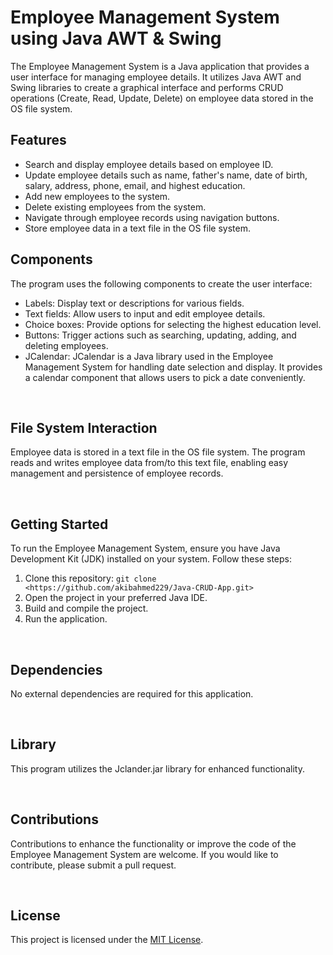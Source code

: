 # Employee Management System using Java AWT & Swing

The Employee Management System is a Java application that provides a user interface for managing employee details. It utilizes Java AWT and Swing libraries to create a graphical interface and performs CRUD operations (Create, Read, Update, Delete) on employee data stored in the OS file system.

## Features

- Search and display employee details based on employee ID.
- Update employee details such as name, father's name, date of birth, salary, address, phone, email, and highest education.
- Add new employees to the system.
- Delete existing employees from the system.
- Navigate through employee records using navigation buttons.
- Store employee data in a text file in the OS file system.

## Components

The program uses the following components to create the user interface:

- Labels: Display text or descriptions for various fields.
- Text fields: Allow users to input and edit employee details.
- Choice boxes: Provide options for selecting the highest education level.
- Buttons: Trigger actions such as searching, updating, adding, and deleting employees.
- JCalendar: JCalendar is a Java library used in the Employee Management System for handling date selection and display. It provides a calendar component that allows users to pick a date conveniently.

<Br/>

## File System Interaction

Employee data is stored in a text file in the OS file system. The program reads and writes employee data from/to this text file, enabling easy management and persistence of employee records.

<Br/>

## Getting Started

To run the Employee Management System, ensure you have Java Development Kit (JDK) installed on your system. Follow these steps:

1. Clone this repository: `git clone <https://github.com/akibahmed229/Java-CRUD-App.git>`
2. Open the project in your preferred Java IDE.
3. Build and compile the project.
4. Run the application.

<Br/>

## Dependencies

No external dependencies are required for this application.

<Br/>

## Library

This program utilizes the Jclander.jar library for enhanced functionality.

<Br/>

## Contributions

Contributions to enhance the functionality or improve the code of the Employee Management System are welcome. If you would like to contribute, please submit a pull request.

<Br/>

## License

This project is licensed under the [MIT License](LICENSE).

